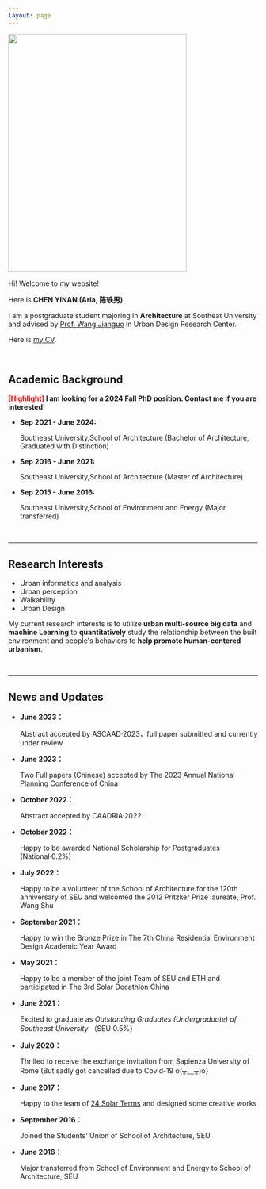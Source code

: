 ```yaml
---
layout: page
---
```




<img src="https://Ariachenyinan.github.io/chenyinan.jpg" class="floatpic" width="360" height="480">

Hi! Welcome to my website!

Here is **CHEN YINAN (Aria, 陈轶男)**.

I am a postgraduate student majoring in **Architecture** at Southeat University and advised by [Prof. Wang Jianguo](https://arch.seu.edu.cn/wjg/main.htm) in Urban Design Research Center. 

Here is [my CV](https:/Ariachenyinan.github.io/file/CHENYINAN_CV.pdf).

<br>

## Academic Background

**<font color='red'>[Highlight]</font> I am looking for a 2024 Fall PhD position. Contact me if you are interested!**

- **Sep 2021 - June 2024:** 
    
    Southeast University,School of Architecture (Bachelor of Architecture, Graduated with Distinction)

- **Sep 2016 - June 2021:** 

    Southeast University,School of Architecture (Master of Architecture)

- **Sep 2015 - June 2016:** 

    Southeast University,School of Environment and Energy (Major transferred)


<br>

---

## Research Interests

- Urban informatics and analysis
- Urban perception
- Walkability
- Urban Design

My current research interests is to utilize **urban multi-source big data** and **machine Learning** to **quantitatively** study the relationship between the built environment and people's behaviors to **help promote human-centered urbanism**.

<br>

---

## News and Updates

- **June 2023：**

    Abstract accepted by ASCAAD·2023，full paper submitted and currently under review

- **June 2023：**

    Two Full papers (Chinese) accepted by The 2023 Annual National Planning Conference of China

- **October 2022：**

    Abstract accepted by CAADRIA·2022

- **October 2022：**

    Happy to be awarded National Scholarship for Postgraduates (National·0.2%)

- **July 2022：**

    Happy to be a volunteer of the School of Architecture for the 120th anniversary of SEU and welcomed the 2012 Pritzker Prize laureate, Prof. Wang Shu

- **September 2021：**

    Happy to win the Bronze Prize in The 7th China Residential Environment Design Academic Year Award

- **May 2021：**

    Happy to be a member of the joint Team of SEU and ETH and participated in The 3rd Solar Decathlon China

- **June 2021：**

    Excited to graduate as *Outstanding Graduates (Undergraduate) of Southeast University* （SEU·0.5%）

- **July 2020：**

    Thrilled to receive the exchange invitation from Sapienza University of Rome (But sadly got cancelled due to Covid-19 o(╥﹏╥)o）

- **June 2017：**

    Happy to the team of [24 Solar Terms](https://mp.weixin.qq.com/s/zxQpjXAkqAJVWYL4Yds44g) and designed some creative works 

- **September 2016：**

    Joined the Students' Union of School of Architecture, SEU

- **June 2016：**

    Major transferred from School of Environment and Energy to School of Architecture, SEU
